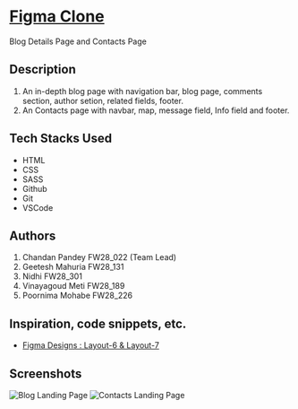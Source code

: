 
# <a href="https://subtle-begonia-49643f.netlify.app/"  target="_blank" style="textDecoration:none">Figma Clone</a>

Blog Details Page and Contacts Page

## Description

1. An in-depth blog page with navigation bar, blog page, comments section, author setion, related fields, footer.
2. An Contacts page with navbar, map, message field, Info field and footer.  
 

## Tech Stacks Used

* HTML 
* CSS 
* SASS 
* Github 
* Git 
* VSCode
  

## Authors

1. Chandan Pandey FW28_022 (Team Lead)
2. Geetesh Mahuria FW28_131
3. Nidhi FW28_301
4. Vinayagoud Meti FW28_189 
5. Poornima Mohabe FW28_226

## Inspiration, code snippets, etc.
* [Figma Designs : Layout-6 & Layout-7](https://www.figma.com/file/P728ZEPqIwLTH6OTsqcJcD/Responsive_Template?node-id=0%3A2181&mode=dev)


## Screenshots
![Blog Landing Page](https://github.com/dev-chandan-pandey/Gusty-adjustment-6018/assets/57762023/22ecb06d-5deb-4b83-a458-a0ddcdf42e4b)
![Contacts Landing Page](https://github.com/dev-chandan-pandey/Gusty-adjustment-6018/assets/57762023/6d343501-501b-4711-a2c6-aba86d33fad8)
